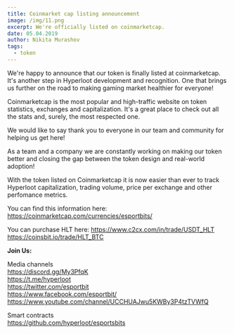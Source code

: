 ```yaml
---
title: Coinmarket cap listing announcement
image: /img/11.png
excerpt: We're officially listed on coinmarketcap.
date: 05.04.2019
author: Nikita Murashov
tags:
  - token
---
```


We're happy to announce that our token is finally listed at coinmarketcap.
It's another step in Hyperloot development and recognition. One that brings us further on the road to making gaming market healthier for everyone!

Coinmarketcap is the most popular and high-traffic website on token statistics, exchanges and capitalization. It's a great place to check out all the stats and, surely, the most respected one.

We would like to say thank you to everyone in our team and community for helping us get here!

As a team and a company we are constantly working on making our token better and closing the gap between the token design and real-world adoption!

With the token listed on Coinmarketcap it is now easier than ever to track Hyperloot capitalization, trading volume, price per exchange and other perfomance metrics. 

You can find this information here: https://coinmarketcap.com/currencies/esportbits/

You can purchase HLT here:
https://www.c2cx.com/in/trade/USDT_HLT
https://coinsbit.io/trade/HLT_BTC

**Join Us:**

Media channels</br>
https://discord.gg/My3PfqK</br>
https://t.me/hyperloot</br>
https://twitter.com/esportbit</br>
https://www.facebook.com/esportbit/</br>
https://www.youtube.com/channel/UCCHUAJwu5KWBy3P4tzTVWfQ</br>

Smart contracts</br>
https://github.com/hyperloot/esportsbits
